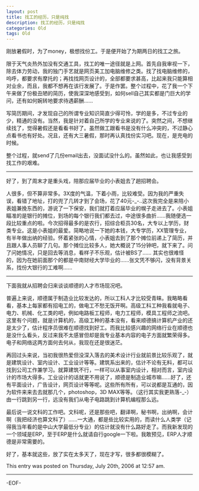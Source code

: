 ```yaml
---
layout: post
title: 找工的经历，只是纯找
description: 找工的经历，只是纯找
categories: Old
tags: Old
---
```

刚放暑假时，为了money，极想找份工。于是便开始了为期两日的找工之旅。

限于天气炎热外加没有交通工具，找工的唯一途径就是上网。首先自我审视一下，除去体力劳动，我的独门手艺就是网页美工加电脑维修之类。找了找电脑维修的，呜呼，都要求有摩托的；再找找网页设计的，全部都要求甚高，比起来我只能算相对业余，而且，我都不想再在该行发展了。于是作罢。整个过程中，花了我一个下午来做了份极丑陋的简历，使我深深地感受到，如何sell自己其实都是门巨大的学问，还有如何婉转地要求待遇薪酬......

写简历期间，才发现自己的所谓专业知识简直少得可怜，学的是多，不过专业的少，精通的没有。当然，我是针对着自己所学的专业来说的了。突然之间，不想继续找了，觉得暑假还是看看书好了。虽然做工跟看书是没有什么冲突的，不过静心点看书也有好处。况且，还有大三暑假，那时再认真找份实习吧。现在，是充电的时候。

整个过程，就send了几份email出去，没面试没什么的。虽然如此，也让我感受到找工作的艰难。

***

好了，到了周末才是重头戏，陪那应届毕业的小表姐去了趟招聘会。

人很多，但不算非常多。3X度的气温，下着小雨，比较难受。因为我的严重失误，看错了地址，打的兜了几转才到了会场，花了40元-\_-..这次我完全是来陪小表姐兼挽东西的，游说了一下保安，我们就打着应届毕业的幌子走进去了。小表姐瞄准的是银行的摊位，到场的每个银行我们都去过，中途很多曲折......我随便选一段比较重点的啦。今次招得最多的是农行，招综合柜员30名，大专以上学历，财类专业。这是小表姐的最爱。简略地说一下她的本钱，大专学历，XX管理专业，有半年做出纳的经验。怀着紧张的心情，小表姐去到了那个摊位前递上了简历，并且跟人事人员聊了几句。那个摊位比较多人，她大概说了15分钟吧，就下来了。问了问她情况，只是回去等消息，看样子不乐观，估计被BS了...... 其实也很难怪的，因为在她前面那个的都是中南财经大学毕业的......张文凭不够闪，没有背景关系，找份大银行的工难啊......

***

下面我就从招聘会归来谈谈顺德的人才市场现况吧。

普遍上来说，顺德属于制造业比较发达的，所以工科人才比较受青睐。我略略看看，基本上每家都有招电工的，做电工不愁无饭开啊。高级工科工种我看就电子、电力、机械、化工类的吧，例如电路板工程师，电力工程师，模具工程师之流吧。这里有个问题，就是计算机的，高级工种的基本没有，看来顺德搞计算机产业的还是太少了，估计程序员很难在顺德找到好工。而我比较感兴趣的网络行业在顺德也是没什么看头，反过来我不太感冒但却是我专业基本内容的电子方面就繁荣得多。电子和网络这两方面何去何从，我现在还是很迷茫。

再回过头来说，当初我很热爱但没深入落去的美术设计行业就前景比较乐观了，就是建筑设计、室内设计、工业设计等等。建筑系出来的，估计不论有无料，都可以找到公司工作兼学习。就算建筑不行，一样可以从事室内设计，相对而言，室内设计的市场大得多。工业设计的话就更不用说了，顺德是制造业城市嘛......好了，还有平面设计，广告设计，网页设计等等呢。这些所有所有，可以说都是互通的，因为软件来来去去就那几个，photoshop，3D MAX等等。（这行其实我更熟落-\_-）由一行跳到另一行，远没有我们从电子电路跳到计算机编程那么远。

最后说一说文科的工作吧。文科呢，还是那些吧，翻译啊，秘书啊，出纳啊，会计啊（我把经济也算文科了）......一大通，都是些比较实用的，而读什么人类学（记得我当年看的是中山大学最低分专业）的估计就没有什么路好走了。而我新发现的一个领域是ERP，至于ERP是什么就请自行google一下啦。我敢预见，ERP人才顺德是非常需要的。

好了，基本就这些，放了实在太多天了，现在才写，很多都很模糊了。

This entry was posted on Thursday, July 20th, 2006 at 12:57 am.

---



-EOF-